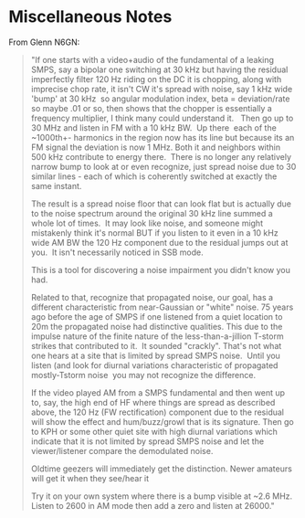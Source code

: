 
# Miscellaneous Notes

From Glenn N6GN:
> "If one starts with a video+audio of the fundamental of a leaking SMPS, say a bipolar one switching at 30 kHz but having the residual imperfectly filter 120 Hz riding on the DC it is chopping, along with imprecise chop rate, it isn't CW it's spread with noise, say 1 kHz wide 'bump' at 30 kHz  so angular modulation index, beta = deviation/rate so maybe .01 or so, then shows that the chopper is essentially a frequency multiplier, I think many could understand it.   Then go up to 30 MHz and listen in FM with a 10 kHz BW.  Up there  each of the ~1000th+- harmonics in the region now has its line but because its an FM signal the deviation is now 1 MHz. Both it and neighbors within 500 kHz contribute to energy there.  There is no longer any relatively narrow bump to look at or even recognize, just spread noise due to 30 similar lines - each of which is coherently switched at exactly the same instant.
>
> The result is a spread noise floor that can look flat but is actually due to the noise spectrum around the original 30 kHz line summed a whole lot of times.  It may look like noise, and someone might mistakenly think it's normal BUT if you listen to it even in a 10 kHz wide AM BW the 120 Hz component due to the residual jumps out at you.  It isn't necessarily noticed in SSB mode.
>
> This is a tool for discovering a noise impairment you didn't know you had.
>
> Related to that, recognize that propagated noise, our goal, has a different characteristic from near-Gaussian or "white" noise. 75 years ago before the age of SMPS if one listened from a quiet location to 20m the propagated noise had distinctive qualities. This due to the impulse nature of the finite nature of the less-than-a-jillion T-storm strikes that contributed to it.  It sounded "crackly". That's not what one hears at a site that is limited by spread SMPS noise.  Until you listen (and look for diurnal variations characteristic of propagated mostly-Tstorm noise  you may not recognize the difference.
>
> If the video played AM from a SMPS fundamental and then went up to, say, the high end of HF where things are spread as described above, the 120 Hz (FW rectification) component due to the residual will show the effect and hum/buzz/growl that is its signature. Then go to KPH or some other quiet site with high diurnal variations which indicate that it is not limited by spread SMPS noise and let the viewer/listener compare the demodulated noise.
>
> Oldtime geezers will immediately get the distinction. Newer amateurs will get it when they see/hear it
>
> Try it on your own system where there is a bump visible at ~2.6 MHz. Listen to 2600 in AM mode then add a zero and listen at 26000."

